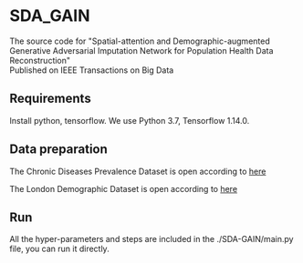 # SDA_GAIN

The source code for "Spatial-attention and Demographic-augmented Generative Adversarial Imputation Network for Population Health Data Reconstruction"   
Published on IEEE Transactions on Big Data

## Requirements
Install python, tensorflow. We use Python 3.7, Tensorflow 1.14.0.

## Data preparation
The Chronic Diseases Prevalence Dataset is open according to [here](https://digital.nhs.uk/data-and-information/publications/statistical/quality-and-outcomes-framework-achievement-prevalence-and-exceptions-data)

The London Demographic Dataset is open according to [here](https://data.london.gov.uk/dataset/gla-population-projections-custom-age-tables)

## Run
All the hyper-parameters and steps are included in the ./SDA-GAIN/main.py file, you can run it directly.
